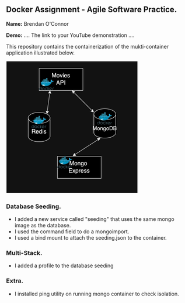 ## Docker Assignment - Agile Software Practice.

__Name:__ Brendan O'Connor

__Demo:__ .... The link to your YouTube demonstration ....

This repository contains the containerization of the mukti-container application illustrated below.

![](./images/arch.png)

### Database Seeding.

- I added a new service called "seeding" that uses the same mongo image as the database.
- I used the command field to do a mongoimport.
- I used a bind mount to attach the seeding.json to the container.

### Multi-Stack.

- I added a profile to the database seeding

### Extra.

- I installed ping utility on running mongo container to check isolation.